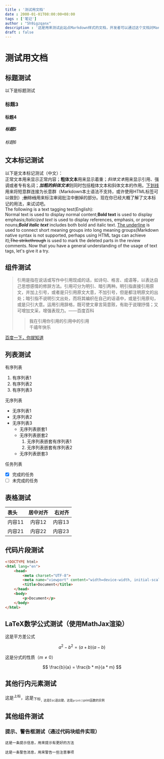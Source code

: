 ```yaml
---
title : '测试用文档'
date : 2000-01-01T08:00:00+08:00
tags : ['笔记']
author : "5h9igzqanx"
description : '这是用来测试此站点Markdown样式的文档，开发者可以通过这个文档对Markdown样式进行修改比对'
draft : false
---
```


# 测试用文档

## 标题测试

以下是标题测试

### 标题3

#### 标题4

##### 标题5

###### 标题6

## 文本标记测试

以下是文本标记测试（中文）：  
正常文本用来显示正常内容；**粗体文本**用来显示着重；*斜体文本*用来显示引用、强调或者专有名词；***加粗的斜体文本***则同时包括粗体文本和斜体文本的作用。<u>下划线</u>用来将短意群连接为长意群（Markdown本土语法不支持，或许使用HTML标签可以做到）;~~删除线~~用来标注审阅批注中删掉的部分。现在你已经大概了解了文本标记的用法，来试试吧。  
The following is a text tagging test(English):  
Normal text is used to display normal content;**Bold text** is used to display emphasis;*Italicized text* is used to display references, emphasis, or proper nouns;***Bold italic text*** includes both bold and italic text. <u>The underline</u> is used to connect short meaning groups into long meaning groups(Markdown native syntax is not supported, perhaps using HTML tags can achieve it);~~The strikethrough~~ is used to mark the deleted parts in the review comments. Now that you have a general understanding of the usage of text tags, let's give it a try.  

## 组件测试

> 引用是指在说话或写作中引用现成的话，如诗句、格言、成语等，以表达自己思想感情的修辞方法。引用可分为明引、暗引两种。明引指直接引用原文，并加上引号，或者是只引用原文大意，不加引号，但是都注明原文的出处；暗引指不说明引文出处，而将其编织在自己的话语中，或是引用原句，或是只引大意。运用引用辞格，既可使文章言简意赅，有助于说理抒情；又可增加文采，增强表现力。——百度百科  
> > 我在引用你引用的引用中的引用  
> > 千禧年快乐

[百度一下，你就知道](https://www.baidu.com)  

## 列表测试

有序列表  

1. 有序列表1
2. 有序列表2
3. 有序列表3  

无序列表  

* 无序列表1  
* 无序列表2  
* 无序列表3  
  * 无序列表嵌套1  
  * 无序列表嵌套2  
    1. 无序列表嵌套有序列表1  
    2. 无序列表嵌套有序列表2  
  * 无序列表嵌套3  

任务列表  

* [x] 完成的任务  
* [ ] 未完成的任务  

## 表格测试

|表头|居中对齐|右对齐|
|:--|:---:|---:|
|内容11|内容12|内容13|
|内容21|内容22|内容23|

## 代码片段测试

```html
<!DOCTYPE html>
<html lang="en">
    <head>
        <meta charset="UTF-8">
        <meta name="viewport" content="width=device-width, initial-scale=1.0">
        <title>Document</title>
    </head>
    <body>
        <p>Document</p>
    </body>
</html>
```

## LaTeX数学公式测试（使用MathJax渲染）

这是平方差公式

$$
a^2-b^2=(a+b)(a-b)
$$

这是分式的性质（$m \neq 0$）

$$
\frac{b}{a} = \frac{b * m}{a * m}
$$

## 其他行内元素测试

这是<sup>上标</sup>，这是<sub>下标<sub>，这是<kbd>Esc</kbd>退出键，这是`print()`print函数的实例  

## 其他组件测试

### 提示、警告框测试（通过代码块组件实现）

```ZX-TIP
这是一条提示信息，用来提示有更好的方法
```  
  
```ZX-WARNING
这是一条警告消息，用来警告一些注意事项
```  
  
